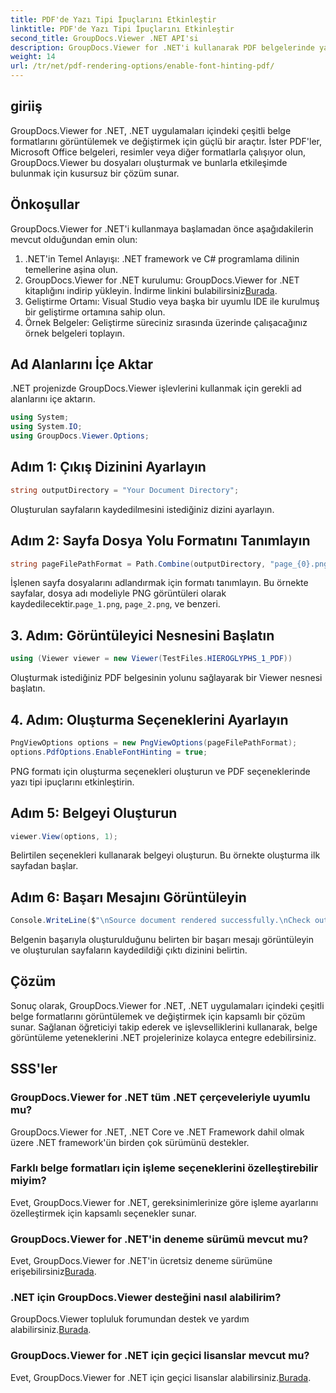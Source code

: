 ```yaml
---
title: PDF'de Yazı Tipi İpuçlarını Etkinleştir
linktitle: PDF'de Yazı Tipi İpuçlarını Etkinleştir
second_title: GroupDocs.Viewer .NET API'si
description: GroupDocs.Viewer for .NET'i kullanarak PDF belgelerinde yazı tipi ipuçlarını nasıl etkinleştireceğinizi öğrenin. Sorunsuz entegrasyon için adım adım eğitimimizi izleyin.
weight: 14
url: /tr/net/pdf-rendering-options/enable-font-hinting-pdf/
---
```

## giriiş
GroupDocs.Viewer for .NET, .NET uygulamaları içindeki çeşitli belge formatlarını görüntülemek ve değiştirmek için güçlü bir araçtır. İster PDF'ler, Microsoft Office belgeleri, resimler veya diğer formatlarla çalışıyor olun, GroupDocs.Viewer bu dosyaları oluşturmak ve bunlarla etkileşimde bulunmak için kusursuz bir çözüm sunar.
## Önkoşullar
GroupDocs.Viewer for .NET'i kullanmaya başlamadan önce aşağıdakilerin mevcut olduğundan emin olun:
1. .NET'in Temel Anlayışı: .NET framework ve C# programlama dilinin temellerine aşina olun.
2.  GroupDocs.Viewer for .NET kurulumu: GroupDocs.Viewer for .NET kitaplığını indirip yükleyin. İndirme linkini bulabilirsiniz[Burada](https://releases.groupdocs.com/viewer/net/).
3. Geliştirme Ortamı: Visual Studio veya başka bir uyumlu IDE ile kurulmuş bir geliştirme ortamına sahip olun.
4. Örnek Belgeler: Geliştirme süreciniz sırasında üzerinde çalışacağınız örnek belgeleri toplayın.

## Ad Alanlarını İçe Aktar
.NET projenizde GroupDocs.Viewer işlevlerini kullanmak için gerekli ad alanlarını içe aktarın.

```csharp
using System;
using System.IO;
using GroupDocs.Viewer.Options;
```
## Adım 1: Çıkış Dizinini Ayarlayın
```csharp
string outputDirectory = "Your Document Directory";
```
Oluşturulan sayfaların kaydedilmesini istediğiniz dizini ayarlayın.
## Adım 2: Sayfa Dosya Yolu Formatını Tanımlayın
```csharp
string pageFilePathFormat = Path.Combine(outputDirectory, "page_{0}.png");
```
 İşlenen sayfa dosyalarını adlandırmak için formatı tanımlayın. Bu örnekte sayfalar, dosya adı modeliyle PNG görüntüleri olarak kaydedilecektir.`page_1.png`, `page_2.png`, ve benzeri.
## 3. Adım: Görüntüleyici Nesnesini Başlatın
```csharp
using (Viewer viewer = new Viewer(TestFiles.HIEROGLYPHS_1_PDF))
```
Oluşturmak istediğiniz PDF belgesinin yolunu sağlayarak bir Viewer nesnesi başlatın.
## 4. Adım: Oluşturma Seçeneklerini Ayarlayın
```csharp
PngViewOptions options = new PngViewOptions(pageFilePathFormat);
options.PdfOptions.EnableFontHinting = true;
```
PNG formatı için oluşturma seçenekleri oluşturun ve PDF seçeneklerinde yazı tipi ipuçlarını etkinleştirin.
## Adım 5: Belgeyi Oluşturun
```csharp
viewer.View(options, 1);
```
Belirtilen seçenekleri kullanarak belgeyi oluşturun. Bu örnekte oluşturma ilk sayfadan başlar.
## Adım 6: Başarı Mesajını Görüntüleyin
```csharp
Console.WriteLine($"\nSource document rendered successfully.\nCheck output in {outputDirectory}.");
```
Belgenin başarıyla oluşturulduğunu belirten bir başarı mesajı görüntüleyin ve oluşturulan sayfaların kaydedildiği çıktı dizinini belirtin.

## Çözüm
Sonuç olarak, GroupDocs.Viewer for .NET, .NET uygulamaları içindeki çeşitli belge formatlarını görüntülemek ve değiştirmek için kapsamlı bir çözüm sunar. Sağlanan öğreticiyi takip ederek ve işlevselliklerini kullanarak, belge görüntüleme yeteneklerini .NET projelerinize kolayca entegre edebilirsiniz.
## SSS'ler
### GroupDocs.Viewer for .NET tüm .NET çerçeveleriyle uyumlu mu?
GroupDocs.Viewer for .NET, .NET Core ve .NET Framework dahil olmak üzere .NET framework'ün birden çok sürümünü destekler.
### Farklı belge formatları için işleme seçeneklerini özelleştirebilir miyim?
Evet, GroupDocs.Viewer for .NET, gereksinimlerinize göre işleme ayarlarını özelleştirmek için kapsamlı seçenekler sunar.
### GroupDocs.Viewer for .NET'in deneme sürümü mevcut mu?
 Evet, GroupDocs.Viewer for .NET'in ücretsiz deneme sürümüne erişebilirsiniz[Burada](https://releases.groupdocs.com/).
### .NET için GroupDocs.Viewer desteğini nasıl alabilirim?
 GroupDocs.Viewer topluluk forumundan destek ve yardım alabilirsiniz.[Burada](https://forum.groupdocs.com/c/viewer/9).
### GroupDocs.Viewer for .NET için geçici lisanslar mevcut mu?
 Evet, GroupDocs.Viewer for .NET için geçici lisanslar alabilirsiniz.[Burada](https://purchase.groupdocs.com/temporary-license/).